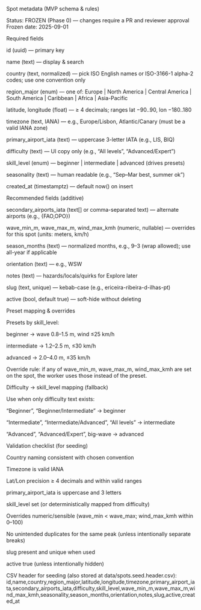 Spot metadata (MVP schema & rules)

Status: FROZEN (Phase 0) — changes require a PR and reviewer approval
Frozen date: 2025-09-01

Required fields

id (uuid) — primary key

name (text) — display & search

country (text, normalized) — pick ISO English names or ISO-3166-1 alpha-2 codes; use one convention only

region_major (enum) — one of: Europe | North America | Central America | South America | Caribbean | Africa | Asia-Pacific

latitude, longitude (float) — ≥ 4 decimals; ranges lat −90..90, lon −180..180

timezone (text, IANA) — e.g., Europe/Lisbon, Atlantic/Canary (must be a valid IANA zone)

primary_airport_iata (text) — uppercase 3-letter IATA (e.g., LIS, BIQ)

difficulty (text) — UI copy only (e.g., “All levels”, “Advanced/Expert”)

skill_level (enum) — beginner | intermediate | advanced (drives presets)

seasonality (text) — human readable (e.g., “Sep–Mar best, summer ok”)

created_at (timestamptz) — default now() on insert

Recommended fields (additive)

secondary_airports_iata (text[] or comma-separated text) — alternate airports (e.g., {FAO,OPO})

wave_min_m, wave_max_m, wind_max_kmh (numeric, nullable) — overrides for this spot (units: meters, km/h)

season_months (text) — normalized months, e.g., 9–3 (wrap allowed); use all-year if applicable

orientation (text) — e.g., WSW

notes (text) — hazards/locals/quirks for Explore later

slug (text, unique) — kebab-case (e.g., ericeira-ribeira-d-ilhas-pt)

active (bool, default true) — soft-hide without deleting

Preset mapping & overrides

Presets by skill_level:

beginner → wave 0.8–1.5 m, wind ≤25 km/h

intermediate → 1.2–2.5 m, ≤30 km/h

advanced → 2.0–4.0 m, ≤35 km/h

Override rule: if any of wave_min_m, wave_max_m, wind_max_kmh are set on the spot, the worker uses those instead of the preset.

Difficulty → skill_level mapping (fallback)

Use when only difficulty text exists:

“Beginner”, “Beginner/Intermediate” → beginner

“Intermediate”, “Intermediate/Advanced”, “All levels” → intermediate

“Advanced”, “Advanced/Expert”, big-wave → advanced

Validation checklist (for seeding)

 Country naming consistent with chosen convention

 Timezone is valid IANA

 Lat/Lon precision ≥ 4 decimals and within valid ranges

 primary_airport_iata is uppercase and 3 letters

 skill_level set (or deterministically mapped from difficulty)

 Overrides numeric/sensible (wave_min < wave_max; wind_max_kmh within 0–100)

 No unintended duplicates for the same peak (unless intentionally separate breaks)

 slug present and unique when used

 active true (unless intentionally hidden)

CSV header for seeding (also stored at data/spots.seed.header.csv):
id,name,country,region_major,latitude,longitude,timezone,primary_airport_iata,secondary_airports_iata,difficulty,skill_level,wave_min_m,wave_max_m,wind_max_kmh,seasonality,season_months,orientation,notes,slug,active,created_at

